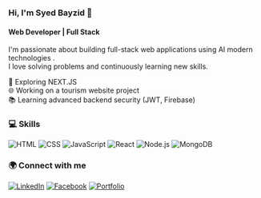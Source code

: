 ### Hi, I'm Syed Bayzid 👋  
#### Web Developer | Full Stack

I'm passionate about building full-stack web applications using AI modern technologies .  
I love solving problems and continuously learning new skills.

🚀 Exploring NEXT.JS  
🌐 Working on a tourism website project  
📚 Learning advanced backend security (JWT, Firebase)

### 💻 Skills
![HTML](https://img.shields.io/badge/-HTML5-orange?logo=html5)
![CSS](https://img.shields.io/badge/-CSS3-blue?logo=css3)
![JavaScript](https://img.shields.io/badge/-JavaScript-yellow?logo=javascript)
![React](https://img.shields.io/badge/-React-black?logo=react)
![Node.js](https://img.shields.io/badge/-Node.js-green?logo=node.js)
![MongoDB](https://img.shields.io/badge/-MongoDB-white?logo=mongodb)

### 🌍 Connect with me
[![LinkedIn](https://img.shields.io/badge/-LinkedIn-blue?logo=linkedin)]([https://linkedin.com/in/yourprofile](https://www.linkedin.com/in/syed-bayzid-b91343329/))
[![Facebook](https://img.shields.io/badge/-Facebook-1877F2?logo=facebook)]([https://facebook.com/yourprofile](https://www.facebook.com/syed.bayzidhusain))
[![Portfolio](https://img.shields.io/badge/-Portfolio-black?logo=github)](https://your-portfolio-link.com)
